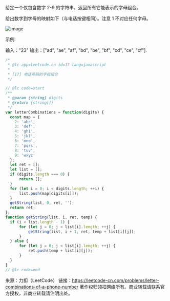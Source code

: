 给定一个仅包含数字 2-9 的字符串，返回所有它能表示的字母组合。

给出数字到字母的映射如下（与电话按键相同）。注意 1 不对应任何字母。

![image](https://user-images.githubusercontent.com/7278711/97869146-e7953480-1d4b-11eb-98dc-11f660f9a024.png)


示例:

输入："23"
输出：["ad", "ae", "af", "bd", "be", "bf", "cd", "ce", "cf"].

```js
/*
 * @lc app=leetcode.cn id=17 lang=javascript
 *
 * [17] 电话号码的字母组合
 */

// @lc code=start
/**
 * @param {string} digits
 * @return {string[]}
 */
var letterCombinations = function(digits) {
  const map = {
    2: 'abc',
    3: 'def',
    4: 'ghi',
    5: 'jkl',
    6: 'mno',
    7: 'pqrs',
    8: 'tuv',
    9: 'wxyz'
  };
  let ret = [];
  let list = [];
  if (digits.length === 0) {
      return [];
  }
  for (let i = 0; i < digits.length; ++i) {
      list.push(map[digits[i]]);
  }
  getString(list, 0, ret, '');
  return ret;
};
function getString(list, i, ret, temp) {
  if (i < list.length - 1) {
      for (let j = 0; j < list[i].length; ++j) {
          getString(list, i + 1, ret, temp + list[i][j]);
      }
  } else {
      for (let j = 0; j < list[i].length; ++j) {
          ret.push(temp + list[i][j]);
      }
  }
}
// @lc code=end
```

来源：力扣（LeetCode）
链接：https://leetcode-cn.com/problems/letter-combinations-of-a-phone-number
著作权归领扣网络所有。商业转载请联系官方授权，非商业转载请注明出处。
